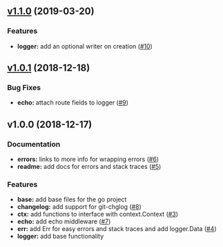 
<a name="v1.1.0"></a>
## [v1.1.0](https://github.com/robinjoseph08/go-pg-migrations/compare/v1.0.1...v1.1.0) (2019-03-20)

### Features

* **logger:** add an optional writer on creation ([#10](https://github.com/robinjoseph08/go-pg-migrations/issues/10))


<a name="v1.0.1"></a>
## [v1.0.1](https://github.com/robinjoseph08/go-pg-migrations/compare/v1.0.0...v1.0.1) (2018-12-18)

### Bug Fixes

* **echo:** attach route fields to logger ([#9](https://github.com/robinjoseph08/go-pg-migrations/issues/9))


<a name="v1.0.0"></a>
## v1.0.0 (2018-12-17)

### Documentation

* **errors:** links to more info for wrapping errors ([#6](https://github.com/robinjoseph08/go-pg-migrations/issues/6))
* **readme:** add docs for errors and stack traces ([#5](https://github.com/robinjoseph08/go-pg-migrations/issues/5))

### Features

* **base:** add base files for the go project
* **changelog:** add support for git-chglog ([#8](https://github.com/robinjoseph08/go-pg-migrations/issues/8))
* **ctx:** add functions to interface with context.Context ([#3](https://github.com/robinjoseph08/go-pg-migrations/issues/3))
* **echo:** add echo middleware ([#7](https://github.com/robinjoseph08/go-pg-migrations/issues/7))
* **err:** add Err for easy errors and stack traces and add logger.Data ([#4](https://github.com/robinjoseph08/go-pg-migrations/issues/4))
* **logger:** add base functionality

